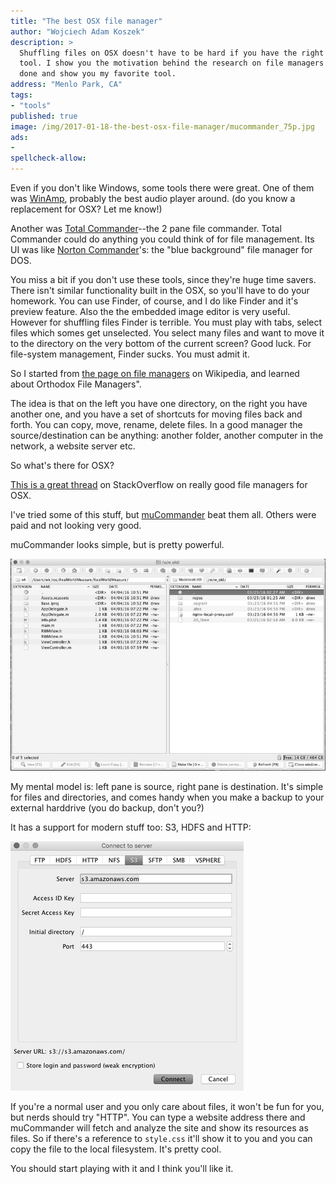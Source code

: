 ```yaml
---
title: "The best OSX file manager"
author: "Wojciech Adam Koszek"
description: >
  Shuffling files on OSX doesn't have to be hard if you have the right
  tool. I show you the motivation behind the research on file managers I've
  done and show you my favorite tool.
address: "Menlo Park, CA"
tags:
- "tools"
published: true
image: /img/2017-01-18-the-best-osx-file-manager/mucommander_75p.jpg
ads:
-
spellcheck-allow:
---
```


Even if you don't like Windows, some tools there were great. One of them was
[WinAmp][], probably the best audio player around. (do you know a replacement
for OSX? Let me know!)

Another was [Total Commander][]--the 2 pane file commander. Total Commander
could do anything you could think of for file management.
Its UI was like [Norton Commander][]'s: the
"blue background" file manager for DOS.

You miss a bit if you don't use these tools, since they're huge time savers.
There isn't similar functionality built in the OSX, so you'll have to do
your homework. You can use Finder, of course, and I do like Finder and it's
preview feature. Also the the embedded image editor is very useful. However
for shuffling files Finder is terrible. You must play with tabs, select
files which somes get unselected. You select many files and want to move it
to the directory on the very bottom of the current screen? Good luck. For
file-system management, Finder sucks. You must admit it.

So I started from [the page on file managers][] on Wikipedia, and learned
about Orthodox File Managers".

The idea is that on the left you have one directory, on the right you have
another one, and you have a set of shortcuts for moving files back and
forth. You can copy, move, rename, delete files. In a good manager the
source/destination can be anything: another folder, another computer in the
network, a website server etc.

So what's there for OSX?

[This is a great thread][] on StackOverflow on really good file managers for OSX.

I've tried some of this stuff, but [muCommander][] beat them all. Others
were paid and not looking very good.

muCommander looks simple, but is pretty powerful.

![MuCommander screenshot](/img/2017-01-18-the-best-osx-file-manager/mucommander_75p.jpg "MuCommander")

My mental model is: left pane is source, right pane is destination. It's
simple for files and directories, and comes handy when you make a backup to
your external harddrive (you do backup, don't you?)

It has a support for modern stuff too: S3, HDFS and HTTP:

![MuCommander screenshot 2](/img/2017-01-18-the-best-osx-file-manager/mucommander_functions_75p.jpg "MuCommander 2")

If you're a normal user and you only care about files, it won't be fun for
you, but nerds should try "HTTP". You can type a website address there and
muCommander will fetch and analyze the site and show its resources as files.
So if there's a reference to `style.css` it'll show it to you and you can
copy the file to the local filesystem. It's pretty cool.

You should start playing with it and I think you'll like it.

[This is a great thread]: http://apple.stackexchange.com/questions/10097/what-orthodox-file-manager-for-os-x-could-i-use
[WinAmp]: http://www.winamp.com
[Total Commander]: https://www.ghisler.com
[Norton Commander]: https://en.wikipedia.org/wiki/Norton_Commander
[the page on file managers]: https://en.wikipedia.org/wiki/File_manager
[muCommander]: http://www.mucommander.com
